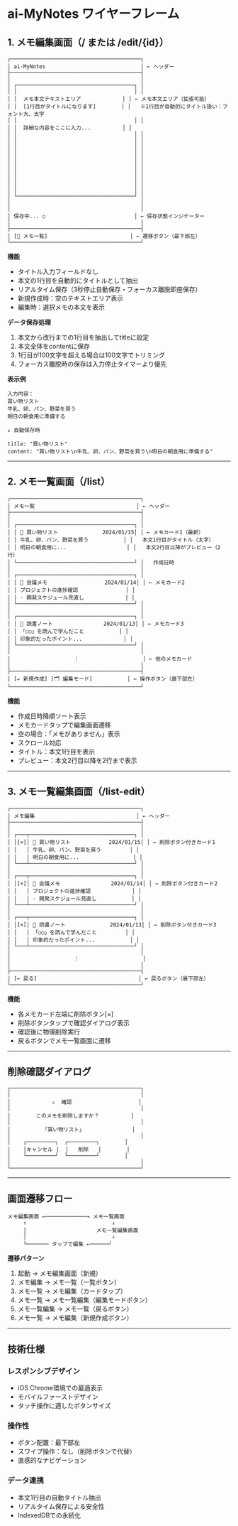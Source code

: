 # ai-MyNotes ワイヤーフレーム

## 1. メモ編集画面（/ または /edit/{id}）

```
┌─────────────────────────────────────────┐
│ ai-MyNotes                              │ ← ヘッダー
├─────────────────────────────────────────┤
│                                         │
│ ┌─────────────────────────────────────┐ │
│ │                                     │ │
│ │  メモ本文テキストエリア             │ │ ← メモ本文エリア（拡張可能）
│ │  [1行目がタイトルになります]        │ │   ※1行目が自動的にタイトル扱い：フォント大、太字
│ │                                     │ │
│ │  詳細な内容をここに入力...          │ │
│ │                                     │ │
│ │                                     │ │
│ │                                     │ │
│ │                                     │ │
│ │                                     │ │
│ │                                     │ │
│ │                                     │ │
│ │                                     │ │
│ │                                     │ │
│ │                                     │ │
│ └─────────────────────────────────────┘ │
│                                         │
│                                         │
│ 保存中... ○                            │ ← 保存状態インジケーター
│                                         │
├─────────────────────────────────────────┤
│ [📝 メモ一覧]                          │ ← 遷移ボタン（最下部左）
└─────────────────────────────────────────┘
```

**機能**
- タイトル入力フィールドなし
- 本文の1行目を自動的にタイトルとして抽出
- リアルタイム保存（3秒停止自動保存・フォーカス離脱即座保存）
- 新規作成時：空のテキストエリア表示
- 編集時：選択メモの本文を表示

**データ保存処理**
1. 本文から改行までの1行目を抽出してtitleに設定
2. 本文全体をcontentに保存
3. 1行目が100文字を超える場合は100文字でトリミング
4. フォーカス離脱時の保存は入力停止タイマーより優先

**表示例**
```
入力内容：
買い物リスト
牛乳、卵、パン、野菜を買う
明日の朝食用に準備する

↓ 自動保存時

title: "買い物リスト"
content: "買い物リスト\n牛乳、卵、パン、野菜を買う\n明日の朝食用に準備する"
```

---

## 2. メモ一覧画面（/list）

```
┌─────────────────────────────────────────┐
│ メモ一覧                                │ ← ヘッダー
├─────────────────────────────────────────┤
│                                         │
│ ┌─────────────────────────────────────┐ │
│ │ 📝 買い物リスト              2024/01/15│ │ ← メモカード1（最新）
│ │ 牛乳、卵、パン、野菜を買う           │ │   本文1行目がタイトル（太字）
│ │ 明日の朝食用に...                   │ │   本文2行目以降がプレビュー（2行）
│ └─────────────────────────────────────┘ │   作成日時
│                                         │
│ ┌─────────────────────────────────────┐ │
│ │ 📝 会議メモ                  2024/01/14│ │ ← メモカード2
│ │ プロジェクトの進捗確認               │ │
│ │ - 開発スケジュール見直し             │ │
│ └─────────────────────────────────────┘ │
│                                         │
│ ┌─────────────────────────────────────┐ │
│ │ 📝 読書ノート                2024/01/13│ │ ← メモカード3
│ │ 「○○」を読んで学んだこと           │ │
│ │ 印象的だったポイント...             │ │
│ └─────────────────────────────────────┘ │
│                                         │
│                    ⋮                    │ ← 他のメモカード
│                                         │
├─────────────────────────────────────────┤
│ [✏️ 新規作成] [🗂️ 編集モード]           │ ← 操作ボタン（最下部左）
└─────────────────────────────────────────┘
```

**機能**
- 作成日時降順ソート表示
- メモカードタップで編集画面遷移
- 空の場合：「メモがありません」表示
- スクロール対応
- タイトル：本文1行目を表示
- プレビュー：本文2行目以降を2行まで表示

---

## 3. メモ一覧編集画面（/list-edit）

```
┌─────────────────────────────────────────┐
│ メモ編集                                │ ← ヘッダー
├─────────────────────────────────────────┤
│                                         │
│ ┌───┬─────────────────────────────────┐ │
│ │[×]│ 📝 買い物リスト            2024/01/15│ │ ← 削除ボタン付きカード1
│ │   │ 牛乳、卵、パン、野菜を買う         │ │
│ │   │ 明日の朝食用に...                 │ │
│ └───┴─────────────────────────────────┘ │
│                                         │
│ ┌───┬─────────────────────────────────┐ │
│ │[×]│ 📝 会議メモ                2024/01/14│ │ ← 削除ボタン付きカード2
│ │   │ プロジェクトの進捗確認             │ │
│ │   │ - 開発スケジュール見直し           │ │
│ └───┴─────────────────────────────────┘ │
│                                         │
│ ┌───┬─────────────────────────────────┐ │
│ │[×]│ 📝 読書ノート              2024/01/13│ │ ← 削除ボタン付きカード3
│ │   │ 「○○」を読んで学んだこと         │ │
│ │   │ 印象的だったポイント...           │ │
│ └───┴─────────────────────────────────┘ │
│                                         │
│                    ⋮                    │
│                                         │
├─────────────────────────────────────────┤
│ [← 戻る]                                │ ← 戻るボタン（最下部左）
└─────────────────────────────────────────┘
```

**機能**
- 各メモカード左端に削除ボタン[×]
- 削除ボタンタップで確認ダイアログ表示
- 確認後に物理削除実行
- 戻るボタンでメモ一覧画面に遷移

---

## 削除確認ダイアログ

```
┌─────────────────────────────────────────┐
│                                         │
│             ⚠️  確認                     │
│                                         │
│        このメモを削除しますか？          │
│                                         │
│          「買い物リスト」               │
│                                         │
│    ┌─────────┐  ┌─────────┐        │
│    │キャンセル │  │   削除   │        │
│    └─────────┘  └─────────┘        │
│                                         │
└─────────────────────────────────────────┘
```

---

## 画面遷移フロー

```
メモ編集画面 ←─────────────→ メモ一覧画面
     ↑                           ↓
     │                      メモ一覧編集画面
     │                           ↓
     └─────── タップで編集 ←──────┘
```

**遷移パターン**
1. 起動 → メモ編集画面（新規）
2. メモ編集 → メモ一覧（一覧ボタン）
3. メモ一覧 → メモ編集（カードタップ）
4. メモ一覧 → メモ一覧編集（編集モードボタン）
5. メモ一覧編集 → メモ一覧（戻るボタン）
6. メモ一覧 → メモ編集（新規作成ボタン）

---

## 技術仕様

### レスポンシブデザイン
- iOS Chrome環境での最適表示
- モバイルファーストデザイン
- タッチ操作に適したボタンサイズ

### 操作性
- ボタン配置：最下部左
- スワイプ操作：なし（削除ボタンで代替）
- 直感的なナビゲーション

### データ連携
- 本文1行目の自動タイトル抽出
- リアルタイム保存による安全性
- IndexedDBでの永続化